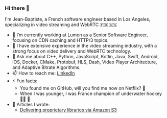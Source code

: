 ### Hi there 👋

I'm Jean-Baptiste, a French software engineer based in Los Angeles, specializing in video streaming and WebRTC 🇫🇷 🇺🇸

- 🔭 I’m currently working at Lumen as a Senior Software Engineer, focusing on CDN caching and HTTP/3 topics.
- 🌱 I have extensive experience in the video streaming industry, with a strong focus on video delivery and WebRTC technology.
- 💬 Ask me about C++, Python, JavaScript, Kotlin, Java, Swift, Android, iOS, Docker, CMake, Protobuf, HLS, Dash, Video Player Architecture, and Adaptive Bitrate Algorithms.
- 📫 How to reach me: [LinkedIn](https://www.linkedin.com/in/jlouazel/)
- ⚡ Fun facts:
  - You found me on GitHub, will you find me now on Netflix? 🎥
  - When I was younger, I was France champion of underwater hockey 🏊‍♂️ 🏒
- 📝 Articles I wrote:
  - [Delivering proprietary libraries via Amazon S3](https://medium.com/streamroot-developers-blog/delivering-proprietary-libraries-via-amazon-s3-5aea2b7ccac8)
